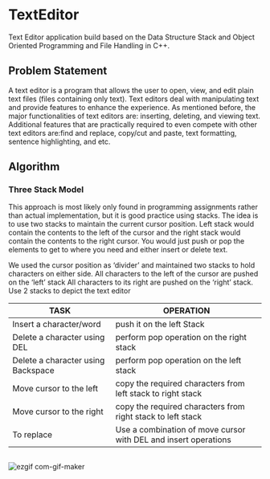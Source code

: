 # TextEditor

Text Editor application build based on the Data Structure Stack and Object Oriented Programming and File Handling in C++.

## Problem Statement
A text editor is a program that allows the user to open, view, and edit plain text files (files containing only text). 
Text editors deal with manipulating text and provide features to enhance the experience. As mentioned before, the major functionalities of text editors are: inserting, deleting, and viewing text. Additional features that are practically required to even compete with other text editors are:find and replace, copy/cut and paste, text formatting, sentence highlighting, and etc.

## Algorithm
### Three Stack Model
This approach is most likely only found in programming assignments rather than actual implementation, but it is good practice using stacks. The idea is to use two stacks to maintain the current cursor position. Left stack would contain the contents to the left of the cursor and the right stack would contain the contents to the right cursor. You would just push or pop the elements to get to where you need and either insert or delete text.

We used the cursor position as ‘divider’ and maintained two stacks to hold characters on either side. All characters to the left of the cursor are pushed on the ‘left’ stack All characters to its right are pushed on the ‘right’ stack.
Use 2 stacks to depict the text editor

|          TASK                      |                             OPERATION                           |
| ---------------------------------- | --------------------------------------------------------------- |
| Insert a character/word            | push it on the left Stack                                       |
| Delete a character using DEL       | perform pop operation on the right stack                        |
| Delete a character using Backspace | perform pop operation on the left stack                         |
| Move cursor to the left            | copy the required characters from left stack to right stack     |
| Move cursor to the right           | copy the required characters from right stack to left stack     |
| To replace                         | Use a combination of move cursor with DEL and insert operations |


##

![ezgif com-gif-maker](https://user-images.githubusercontent.com/77978729/146603312-3b970521-de58-4d2f-8a38-bcf2fbd01619.gif)

